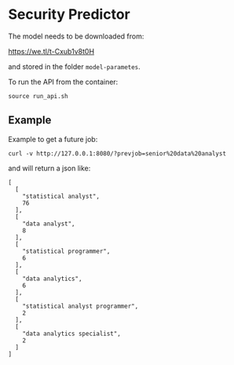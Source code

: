 # Security Predictor

The model needs to be downloaded from:

https://we.tl/t-Cxub1v8t0H

and stored in the folder `model-parametes`.

To run the API from the container:
```
source run_api.sh

```

## Example

Example to get a future job:

`curl -v http://127.0.0.1:8080/?prevjob=senior%20data%20analyst`

and will return a json like:

```
[
  [
    "statistical analyst",
    76
  ],
  [
    "data analyst",
    8
  ],
  [
    "statistical programmer",
    6
  ],
  [
    "data analytics",
    6
  ],
  [
    "statistical analyst programmer",
    2
  ],
  [
    "data analytics specialist",
    2
  ]
]
```